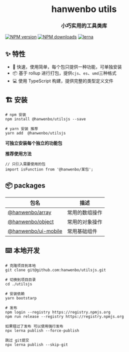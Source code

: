 <h1 align="center">hanwenbo utils</h1>

<h3 align="center">小巧实用的工具类库</h3>

[![NPM version](https://img.shields.io/npm/v/@hanwenbo/utilsjs.svg?style=flat)](https://npmjs.org/package/@hanwenbo/utilsjs)
[![NPM downloads](http://img.shields.io/npm/dm/@hanwenbo/utilsjs.svg?style=flat)](https://npmjs.org/package/@hanwenbo/utilsjs)
[![lerna](https://img.shields.io/badge/maintained%20with-lerna-cc00ff.svg)](https://lerna.js.org)

## ✨ 特性

- 🚀 快速，使用简单，每个包只提供一种功能，可单独安装
- 📦 基于 rollup 进行打包，提供`cjs`、`es`、`umd`三种格式
- 💻 使用 TypeScript 构建，提供完整的类型定义文件

## 🏗 安装

```
# npm 安装
npm install @hanwenbo/utilsjs --save

# yarn 安装 推荐
yarn add  @hanwenbo/utilsjs
```

**可独立安装每个独立的功能包**

**推荐使用方法**

```
// 只引入需要使用的包
import isFunction from '@hanwenbo/某包';
```

## 📦 packages

<!-- start-directory -->
|包名|描述|
|---|---|
|[@hanwenbo/array](https://github.com/hanwenbo/utilsjs/tree/master/./packages/array/)|常用的数组操作|
|[@hanwenbo/object](https://github.com/hanwenbo/utilsjs/tree/master/./packages/object/)|常用的对象操作|
|[@hanwenbo/ui-mobile](https://github.com/hanwenbo/utilsjs/tree/master/./packages/ui-mobile/)|常用基础组件|

<!-- end-directory -->

## ⌨️ 本地开发

```
# 克隆项目到本地
git clone git@github.com:hanwenbo/utilsjs.git

# 切换到项目目录
cd ./utilsjs

# 安装依赖
yarn bootstarp

# 发布
npm login --registry https://registry.npmjs.org
npm run release --registry https://registry.npmjs.org

如果错过了发布 可以使用强行发布
npx lerna publish --force-publish

跳过 git提交
npx lerna publish --skip-git 
```

